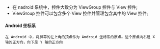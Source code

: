 - 在 nadroid 系统中，控件大致分为 ViewGroup 控件与 View 控件;
- ViewGroup 控件可以包含多个 View 控件并管理包含其中的 View 控件;

#### Android 坐标系

    在 Android 中，将屏幕的左上角的顶点作为 Android 坐标系的原点。这个原点向右是 X 轴的正方向，向下是 Y 轴的正方向